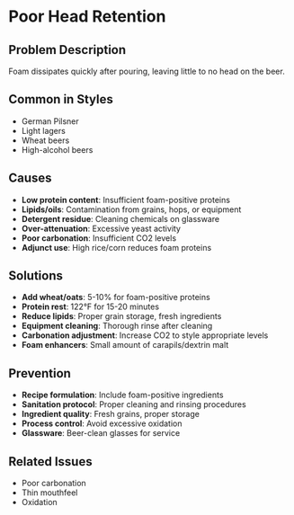 # Poor Head Retention

## Problem Description

Foam dissipates quickly after pouring, leaving little to no head on the beer.

## Common in Styles

- German Pilsner
- Light lagers
- Wheat beers
- High-alcohol beers

## Causes

- **Low protein content**: Insufficient foam-positive proteins
- **Lipids/oils**: Contamination from grains, hops, or equipment
- **Detergent residue**: Cleaning chemicals on glassware
- **Over-attenuation**: Excessive yeast activity
- **Poor carbonation**: Insufficient CO2 levels
- **Adjunct use**: High rice/corn reduces foam proteins

## Solutions

- **Add wheat/oats**: 5-10% for foam-positive proteins
- **Protein rest**: 122°F for 15-20 minutes
- **Reduce lipids**: Proper grain storage, fresh ingredients
- **Equipment cleaning**: Thorough rinse after cleaning
- **Carbonation adjustment**: Increase CO2 to style appropriate levels
- **Foam enhancers**: Small amount of carapils/dextrin malt

## Prevention

- **Recipe formulation**: Include foam-positive ingredients
- **Sanitation protocol**: Proper cleaning and rinsing procedures
- **Ingredient quality**: Fresh grains, proper storage
- **Process control**: Avoid excessive oxidation
- **Glassware**: Beer-clean glasses for service

## Related Issues

- Poor carbonation
- Thin mouthfeel
- Oxidation
